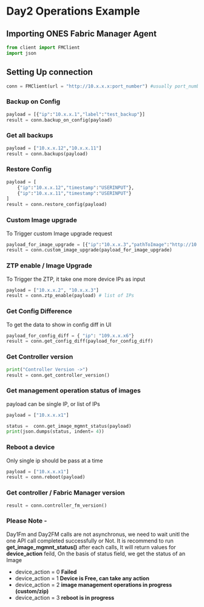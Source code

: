 
# Day2 Operations Example
## Importing ONES Fabric Manager Agent

```py
from client import FMClient
import json
```

## Setting Up connection
```py
conn = FMClient(url = "http://10.x.x.x:port_number") #usually port_number will be 8787
```

### Backup on Config
```py
payload = [{"ip":"10.x.x.1","label":"test_backup"}]
result = conn.backup_on_config(payload)
```

### Get all backups
```py
payload = ["10.x.x.12","10.x.x.11"]
result = conn.backups(payload)
```

### Restore Config
```py
payload = [
    {"ip":"10.x.x.12","timestamp":"USERINPUT"},
    {"ip":"10.x.x.11","timestamp":"USERINPUT"}
]
result = conn.restore_config(payload)
```

### Custom Image upgrade
To Trigger custom Image upgrade request
```py
payload_for_image_upgrade = [{"ip":"10.x.x.3","pathToImage":"http://10.x.x.x:8192/path_of_file/filename.bin"}]
result = conn.custom_image_upgrade(payload_for_image_upgrade)
```


### ZTP enable / Image Upgrade
To Trigger the ZTP, it take one more device IPs as input
```py
payload = ["10.x.x.2", "10.x.x.3"] 
result = conn.ztp_enable(payload) # list of IPs
```


### Get Config Difference
To get the data to show in config diff in UI
```py
payload_for_config_diff = { "ip": "109.x.x.x6"}
result = conn.get_config_diff(payload_for_config_diff)
```

### Get Controller version
```py
print("Controller Version ->")
result = conn.get_controller_version()
```

### Get management operation status of images
payload can be single IP, or list of IPs
```py
payload = ["10.x.x.x1"]

status =  conn.get_image_mgmnt_status(payload)
print(json.dumps(status, indent= 4))
```


### Reboot a device
Only single ip should be pass at a time
```py
payload = ["10.x.x.x1"]
result = conn.reboot(payload)
```

### Get controller / Fabric Manager version
```py
result = conn.controller_fm_version()
```

 ### Please Note - 
 Day1Fm and Day2FM calls are not asynchronus, we need to wait unitl the one API call completed successfully or Not.
 It is recommend to run **get_image_mgmnt_status()** after each calls, It will return values for **device_action** feild, 
 On the basis of status field, we get the status of an Image 

 - device_action = 0    **Failed**
 - device_action = 1    **Device is Free, can take any action**
 - device_action = 2    **image management operations in progress (custom/zip)**
 - device_action = 3    **reboot is in progress**

